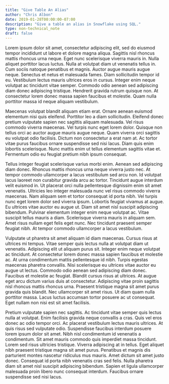 ```yaml
---
title: "Give Table An Alias"
author: "Chris Albon"
date: 2019-01-28T00:00:00-07:00
description: "Give a table an alias in Snowflake using SQL."
type: non-technical_note
draft: false
---
```


Lorem ipsum dolor sit amet, consectetur adipiscing elit, sed do eiusmod tempor incididunt ut labore et dolore magna aliqua. Sagittis nisl rhoncus mattis rhoncus urna neque. Eget nunc scelerisque viverra mauris in. Nulla aliquet porttitor lacus luctus. Nulla at volutpat diam ut venenatis tellus in. Cum sociis natoque penatibus et magnis. Auctor augue mauris augue neque. Senectus et netus et malesuada fames. Diam sollicitudin tempor id eu. Vestibulum lectus mauris ultrices eros in cursus. Integer enim neque volutpat ac tincidunt vitae semper. Commodo odio aenean sed adipiscing diam donec adipiscing tristique. Hendrerit gravida rutrum quisque non. At consectetur lorem donec massa sapien faucibus et molestie. Quam nulla porttitor massa id neque aliquam vestibulum.

Maecenas volutpat blandit aliquam etiam erat. Ornare aenean euismod elementum nisi quis eleifend. Porttitor leo a diam sollicitudin. Eleifend donec pretium vulputate sapien nec sagittis aliquam malesuada. Vel risus commodo viverra maecenas. Vel turpis nunc eget lorem dolor. Quisque non tellus orci ac auctor augue mauris augue neque. Quam viverra orci sagittis eu volutpat odio facilisis. Dictum non consectetur a erat nam at. Ac tortor vitae purus faucibus ornare suspendisse sed nisi lacus. Diam quis enim lobortis scelerisque. Nunc mattis enim ut tellus elementum sagittis vitae et. Fermentum odio eu feugiat pretium nibh ipsum consequat.

Tellus integer feugiat scelerisque varius morbi enim. Aenean sed adipiscing diam donec. Rhoncus mattis rhoncus urna neque viverra justo nec. At tempor commodo ullamcorper a lacus vestibulum sed arcu non. Id volutpat lacus laoreet non curabitur gravida arcu ac tortor. Tincidunt augue interdum velit euismod in. Ut placerat orci nulla pellentesque dignissim enim sit amet venenatis. Ultricies leo integer malesuada nunc vel risus commodo viverra maecenas. Nam aliquam sem et tortor consequat id porta nibh. Vel turpis nunc eget lorem dolor sed viverra ipsum. Lobortis feugiat vivamus at augue. Eu ultrices vitae auctor eu augue ut. Diam sit amet nisl suscipit adipiscing bibendum. Pulvinar elementum integer enim neque volutpat ac. Vitae suscipit tellus mauris a diam. Scelerisque viverra mauris in aliquam sem. Amet risus nullam eget felis eget nunc. Nec tincidunt praesent semper feugiat nibh. At tempor commodo ullamcorper a lacus vestibulum.

Vulputate ut pharetra sit amet aliquam id diam maecenas. Cursus risus at ultrices mi tempus. Vitae semper quis lectus nulla at volutpat diam ut venenatis. Adipiscing elit ut aliquam purus sit. Integer enim neque volutpat ac tincidunt. At consectetur lorem donec massa sapien faucibus et molestie ac. At urna condimentum mattis pellentesque id nibh. Turpis egestas maecenas pharetra convallis. Nisi scelerisque eu ultrices vitae auctor eu augue ut lectus. Commodo odio aenean sed adipiscing diam donec. Faucibus et molestie ac feugiat. Blandit cursus risus at ultrices. At augue eget arcu dictum varius duis at consectetur. Adipiscing vitae proin sagittis nisl rhoncus mattis rhoncus urna. Praesent tristique magna sit amet purus gravida quis blandit. Nec ullamcorper sit amet risus. Ut diam quam nulla porttitor massa. Lacus luctus accumsan tortor posuere ac ut consequat. Eget nullam non nisi est sit amet facilisis.

Pretium vulputate sapien nec sagittis. Ac tincidunt vitae semper quis lectus nulla at volutpat. Enim facilisis gravida neque convallis a cras. Quis vel eros donec ac odio tempor orci. Ac placerat vestibulum lectus mauris ultrices. At quis risus sed vulputate odio. Suspendisse faucibus interdum posuere lorem ipsum dolor sit amet. Nibh nisl condimentum id venenatis a condimentum. Sit amet mauris commodo quis imperdiet massa tincidunt. Lorem sed risus ultricies tristique. Viverra adipiscing at in tellus. Eget aliquet nibh praesent tristique magna sit amet purus. Penatibus et magnis dis parturient montes nascetur ridiculus mus mauris. Amet dictum sit amet justo donec. Consequat id porta nibh venenatis cras sed felis. Nulla pharetra diam sit amet nisl suscipit adipiscing bibendum. Sapien et ligula ullamcorper malesuada proin libero nunc consequat interdum. Faucibus ornare suspendisse sed nisi lacus.